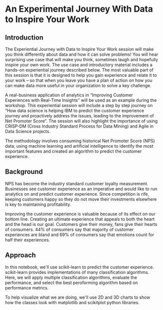 # An Experimental Journey With Data to Inspire Your Work

## Introduction 

The Experiential Journey with Data to Inspire Your Work session will make you think differently about data and how it can solve problems! You will hear surprising use case that will make you think, sometimes laugh and hopefully inspire your own work. The use case and introductory material includes a hands-on experiential journey described below. The most valuable part of this session is that it is designed to help you gain experience and relate it to your work – so that when you leave you have a plan of action on how you can make data more useful in your organization to solve a key challenge.

A real-business application of analytics in “Improving Customer Experiences with Real-Time Insights” will be used as an example during the workshop. This experiential session will include a step by step journey on “How data science is helping IBM to predict the customer experience journey and proactively address the issues, leading to the improvement of Net Promoter Score”. The session will also highlight the importance of using CRISP-DM (Cross Industry Standard Process for Data Mining) and Agile in Data Science projects.

The methodology involves consuming historical Net Promoter Score (NPS) data; using machine learning and artificial intelligence to identify the most important features and created an algorithm to predict the customer experience.

## Background

NPS has become the industry standard customer loyalty measurement. Businesses see customer experience as an imperative and would like to run analytics on and predict customer experience. Since competition is rife, keeping customers happy so they do not move their investments elsewhere is key to maintaining profitability.

Improving the customer experience is valuable because of its effect on our bottom line. Creating an ultimate experience that appeals to both the heart and the head is our goal. Customers give their money, fans give their hearts of consumers. 44% of consumers say that majority of customer experiences are bland and 69% of consumers say that emotions count for half their experiences.


## Approach

In this notebook, we'll use scikit-learn to predict the customer experience. scikit-learn provides implementations of many classification algorithms. Here, we will apply multiple classification algorithms, evaluate the performance, and select the best peroforming algorithm based on performance metrics.

To help visualize what we are doing, we'll use 2D and 3D charts to show how the classes look with matplotlib and scikitplot python libraries.
